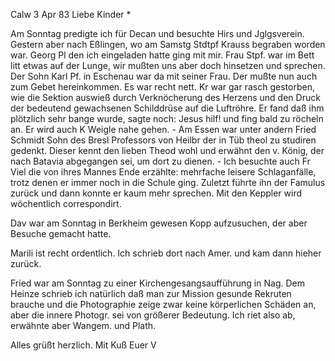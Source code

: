  Calw 3 Apr 83
Liebe Kinder <M>*

Am Sonntag predigte ich für Decan und besuchte Hirs und Jglgsverein. Gestern aber nach Eßlingen, wo am Samstg Stdtpf Krauss begraben worden war. Georg Pl den ich eingeladen hatte ging mit mir. Frau Stpf. war im Bett litt etwas auf der Lunge, wir mußten uns aber doch hinsetzen und sprechen. Der Sohn Karl Pf. in Eschenau war da mit seiner Frau. Der mußte nun auch zum Gebet hereinkommen. Es war recht nett. Kr war gar rasch gestorben, wie die Sektion auswieß durch Verknöcherung des Herzens und den Druck der bedeutend gewachsenen Schilddrüse auf die Luftröhre. Er fand daß ihm plötzlich sehr bange wurde, sagte noch: Jesus hilf! und fing bald zu röcheln an. Er wird auch K Weigle nahe gehen. - Am Essen war unter andern Fried Schmidt Sohn des Bresl Professors von Heilbr der in Tüb theol zu studiren gedenkt. Dieser kennt den lieben Theod wohl und erwähnt den v. König, der nach Batavia abgegangen sei, um dort zu dienen. - Ich besuchte auch Fr Viel die von ihres Mannes Ende erzählte: mehrfache leisere Schlaganfälle, trotz denen er immer noch in die Schule ging. Zuletzt führte ihn der Famulus zurück und dann konnte er kaum mehr sprechen. Mit den Keppler wird wöchentlich correspondirt.

Dav war am Sonntag in Berkheim gewesen Kopp aufzusuchen, der aber Besuche gemacht hatte.

Marili ist recht ordentlich. Ich schrieb dort nach Amer. und kam dann hieher zurück.

Fried war am Sonntag zu einer Kirchengesangsaufführung in Nag. 
Dem Heinze schrieb ich natürlich daß man zur Mission gesunde Rekruten brauche und die Photographie zeige zwar keine körperlichen Schäden an, aber die innere Photogr. sei von größerer Bedeutung. Ich riet also ab, erwähnte aber Wangem. und Plath.

 Alles grüßt herzlich. Mit Kuß Euer V
